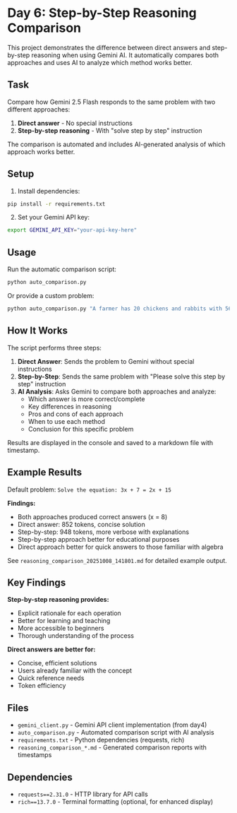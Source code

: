 # Day 6: Step-by-Step Reasoning Comparison

This project demonstrates the difference between direct answers and step-by-step reasoning when using Gemini AI. It automatically compares both approaches and uses AI to analyze which method works better.

## Task

Compare how Gemini 2.5 Flash responds to the same problem with two different approaches:
1. **Direct answer** - No special instructions
2. **Step-by-step reasoning** - With "solve step by step" instruction

The comparison is automated and includes AI-generated analysis of which approach works better.

## Setup

1. Install dependencies:
```bash
pip install -r requirements.txt
```

2. Set your Gemini API key:
```bash
export GEMINI_API_KEY="your-api-key-here"
```

## Usage

Run the automatic comparison script:
```bash
python auto_comparison.py
```

Or provide a custom problem:
```bash
python auto_comparison.py "A farmer has 20 chickens and rabbits with 56 legs total. How many of each?"
```

## How It Works

The script performs three steps:

1. **Direct Answer**: Sends the problem to Gemini without special instructions
2. **Step-by-Step**: Sends the same problem with "Please solve this step by step" instruction
3. **AI Analysis**: Asks Gemini to compare both approaches and analyze:
   - Which answer is more correct/complete
   - Key differences in reasoning
   - Pros and cons of each approach
   - When to use each method
   - Conclusion for this specific problem

Results are displayed in the console and saved to a markdown file with timestamp.

## Example Results

Default problem: `Solve the equation: 3x + 7 = 2x + 15`

**Findings:**
- Both approaches produced correct answers (x = 8)
- Direct answer: 852 tokens, concise solution
- Step-by-step: 948 tokens, more verbose with explanations
- Step-by-step approach better for educational purposes
- Direct approach better for quick answers to those familiar with algebra

See `reasoning_comparison_20251008_141801.md` for detailed example output.

## Key Findings

**Step-by-step reasoning provides:**
- Explicit rationale for each operation
- Better for learning and teaching
- More accessible to beginners
- Thorough understanding of the process

**Direct answers are better for:**
- Concise, efficient solutions
- Users already familiar with the concept
- Quick reference needs
- Token efficiency

## Files

- `gemini_client.py` - Gemini API client implementation (from day4)
- `auto_comparison.py` - Automated comparison script with AI analysis
- `requirements.txt` - Python dependencies (requests, rich)
- `reasoning_comparison_*.md` - Generated comparison reports with timestamps

## Dependencies

- `requests==2.31.0` - HTTP library for API calls
- `rich==13.7.0` - Terminal formatting (optional, for enhanced display)